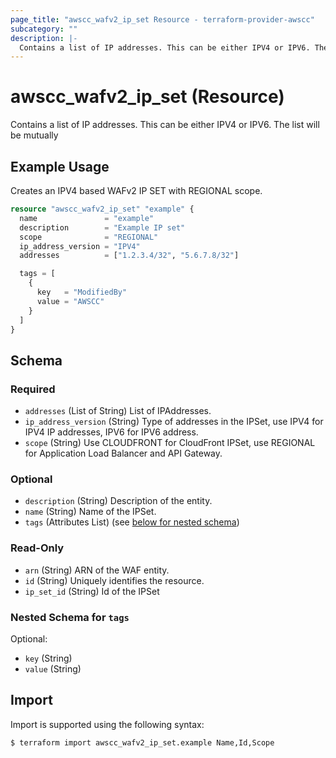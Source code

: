 ```yaml
---
page_title: "awscc_wafv2_ip_set Resource - terraform-provider-awscc"
subcategory: ""
description: |-
  Contains a list of IP addresses. This can be either IPV4 or IPV6. The list will be mutually
---
```


# awscc_wafv2_ip_set (Resource)

Contains a list of IP addresses. This can be either IPV4 or IPV6. The list will be mutually

## Example Usage

Creates an IPV4 based WAFv2 IP SET with REGIONAL scope.

```terraform
resource "awscc_wafv2_ip_set" "example" {
  name               = "example"
  description        = "Example IP set"
  scope              = "REGIONAL"
  ip_address_version = "IPV4"
  addresses          = ["1.2.3.4/32", "5.6.7.8/32"]

  tags = [
    {
      key   = "ModifiedBy"
      value = "AWSCC"
    }
  ]
}
```

<!-- schema generated by tfplugindocs -->
## Schema

### Required

- `addresses` (List of String) List of IPAddresses.
- `ip_address_version` (String) Type of addresses in the IPSet, use IPV4 for IPV4 IP addresses, IPV6 for IPV6 address.
- `scope` (String) Use CLOUDFRONT for CloudFront IPSet, use REGIONAL for Application Load Balancer and API Gateway.

### Optional

- `description` (String) Description of the entity.
- `name` (String) Name of the IPSet.
- `tags` (Attributes List) (see [below for nested schema](#nestedatt--tags))

### Read-Only

- `arn` (String) ARN of the WAF entity.
- `id` (String) Uniquely identifies the resource.
- `ip_set_id` (String) Id of the IPSet

<a id="nestedatt--tags"></a>
### Nested Schema for `tags`

Optional:

- `key` (String)
- `value` (String)

## Import

Import is supported using the following syntax:

```shell
$ terraform import awscc_wafv2_ip_set.example Name,Id,Scope
```
